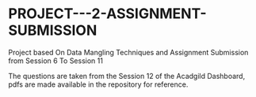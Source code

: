 # PROJECT---2-ASSIGNMENT-SUBMISSION
Project based On Data Mangling Techniques and Assignment Submission from Session 6 To Session 11

The questions are taken from the Session 12 of the Acadgild Dashboard, pdfs are made available in the repository for reference.



